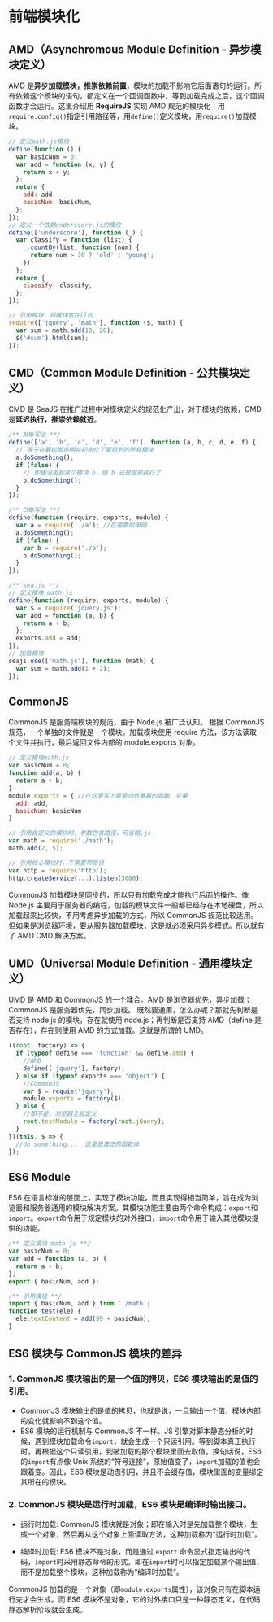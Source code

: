 # 前端模块化

## AMD（Asynchromous Module Definition - 异步模块定义）

AMD 是**异步加载模块，推崇依赖前置**，模块的加载不影响它后面语句的运行。所有依赖这个模块的语句，都定义在一个回调函数中，等到加载完成之后，这个回调函数才会运行。这里介绍用 **RequireJS** 实现 AMD 规范的模块化：用`require.config()`指定引用路径等，用`define()`定义模块，用`require()`加载模块。

```javascript
// 定义math.js模块
define(function () {
  var basicNum = 0;
  var add = function (x, y) {
    return x + y;
  };
  return {
    add: add,
    basicNum: basicNum,
  };
});
// 定义一个依赖underscore.js的模块
define(['underscore'], function (_) {
  var classify = function (list) {
    _.countBy(list, function (num) {
      return num > 30 ? 'old' : 'young';
    });
  };
  return {
    classify: classify,
  };
});

// 引用模块，将模块放在[]内
require(['jquery', 'math'], function ($, math) {
  var sum = math.add(10, 20);
  $('#sum').html(sum);
});
```

## CMD（Common Module Definition - 公共模块定义）

CMD 是 SeaJS 在推广过程中对模块定义的规范化产出，对于模块的依赖，CMD 是**延迟执行，推崇依赖就近**。

```javascript
/** AMD写法 **/
define(['a', 'b', 'c', 'd', 'e', 'f'], function (a, b, c, d, e, f) {
  // 等于在最前面声明并初始化了要用到的所有模块
  a.doSomething();
  if (false) {
    // 即便没用到某个模块 b，但 b 还是提前执行了
    b.doSomething();
  }
});

/** CMD写法 **/
define(function (require, exports, module) {
  var a = require('./a'); //在需要时申明
  a.doSomething();
  if (false) {
    var b = require('./b');
    b.doSomething();
  }
});

/** sea.js **/
// 定义模块 math.js
define(function (require, exports, module) {
  var $ = require('jquery.js');
  var add = function (a, b) {
    return a + b;
  };
  exports.add = add;
});
// 加载模块
seajs.use(['math.js'], function (math) {
  var sum = math.add(1 + 2);
});
```

## CommonJS

CommonJS 是服务端模块的规范，由于 Node.js 被广泛认知。
根据 CommonJS 规范，一个单独的文件就是一个模块。加载模块使用 require 方法，该方法读取一个文件并执行，最后返回文件内部的 module.exports 对象。

```javascript
// 定义模块math.js
var basicNum = 0;
function add(a, b) {
  return a + b;
}
module.exports = { //在这里写上需要向外暴露的函数、变量
  add: add,
  basicNum: basicNum
}

// 引用自定义的模块时，参数包含路径，可省略.js
var math = require('./math');
math.add(2, 5);

// 引用核心模块时，不需要带路径
var http = require('http');
http.createService(...).listen(3000);
```

CommonJS 加载模块是同步的，所以只有加载完成才能执行后面的操作。像 Node.js 主要用于服务器的编程，加载的模块文件一般都已经存在本地硬盘，所以加载起来比较快，不用考虑异步加载的方式，所以 CommonJS 规范比较适用。但如果是浏览器环境，要从服务器加载模块，这是就必须采用异步模式。所以就有了 AMD CMD 解决方案。

## UMD（Universal Module Definition - 通用模块定义）

UMD 是 AMD 和 CommonJS 的一个糅合。AMD 是浏览器优先，异步加载；CommonJS 是服务器优先，同步加载。
既然要通用，怎么办呢？那就先判断是否支持 node.js 的模块，存在就使用 node.js；再判断是否支持 AMD（define 是否存在），存在则使用 AMD 的方式加载。这就是所谓的 UMD。

```javascript
((root, factory) => {
  if (typeof define === 'function' && define.amd) {
    //AMD
    define(['jquery'], factory);
  } else if (typeof exports === 'object') {
    //CommonJS
    var $ = requie('jquery');
    module.exports = factory($);
  } else {
    //都不是，浏览器全局定义
    root.testModule = factory(root.jQuery);
  }
})(this, $ => {
  //do something...  这里是真正的函数体
});
```

## ES6 Module

ES6 在语言标准的层面上，实现了模块功能，而且实现得相当简单，旨在成为浏览器和服务器通用的模块解决方案。其模块功能主要由两个命令构成：`export`和`import`。`export`命令用于规定模块的对外接口，`import`命令用于输入其他模块提供的功能。

```javascript
/** 定义模块 math.js **/
var basicNum = 0;
var add = function (a, b) {
  return a + b;
};
export { basicNum, add };

/** 引用模块 **/
import { basicNum, add } from './math';
function test(ele) {
  ele.textContent = add(99 + basicNum);
}
```

## ES6 模块与 CommonJS 模块的差异

### 1. CommonJS 模块输出的是一个值的拷贝，ES6 模块输出的是值的引用。

- CommonJS 模块输出的是值的拷贝，也就是说，一旦输出一个值，模块内部的变化就影响不到这个值。
- ES6 模块的运行机制与 CommonJS 不一样。JS 引擎对脚本静态分析的时候，遇到模块加载命令`import`，就会生成一个只读引用。等到脚本真正执行时，再根据这个只读引用，到被加载的那个模块里面去取值。换句话说，ES6 的`import`有点像 Unix 系统的“符号连接”，原始值变了，`import`加载的值也会跟着变。因此，ES6 模块是动态引用，并且不会缓存值，模块里面的变量绑定其所在的模块。

### 2. CommonJS 模块是运行时加载，ES6 模块是编译时输出接口。

- 运行时加载: CommonJS 模块就是对象；即在输入时是先加载整个模块，生成一个对象，然后再从这个对象上面读取方法，这种加载称为“运行时加载”。

- 编译时加载: ES6 模块不是对象，而是通过 `export` 命令显式指定输出的代码，`import`时采用静态命令的形式。即在`import`时可以指定加载某个输出值，而不是加载整个模块，这种加载称为“编译时加载”。

CommonJS 加载的是一个对象（即`module.exports`属性），该对象只有在脚本运行完才会生成。而 ES6 模块不是对象，它的对外接口只是一种静态定义，在代码静态解析阶段就会生成。
